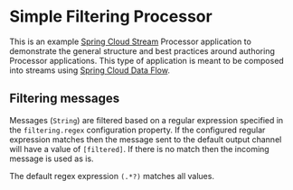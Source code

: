 # Simple Filtering Processor

This is an example [Spring Cloud Stream](https://cloud.spring.io/spring-cloud-stream/)
Processor application to demonstrate the general structure and best practices
around authoring Processor applications. This type of application is meant to be composed into streams using
[Spring Cloud Data Flow](http://cloud.spring.io/spring-cloud-dataflow/).

## Filtering messages

Messages (`String`) are filtered based on a regular expression specified in the `filtering.regex` configuration
property. If the configured regular expression matches then the message sent to the default output channel will have
a value of `[filtered]`. If there is no match then the incoming message is used as is.

The default regex expression `(.*?)` matches all values.
